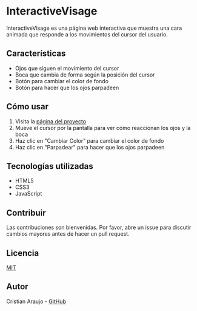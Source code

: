 # InteractiveVisage

InteractiveVisage es una página web interactiva que muestra una cara animada que responde a los movimientos del cursor del usuario.

## Características

- Ojos que siguen el movimiento del cursor
- Boca que cambia de forma según la posición del cursor
- Botón para cambiar el color de fondo
- Botón para hacer que los ojos parpadeen

## Cómo usar

1. Visita la [página del proyecto](https://araujoycristian.github.io/InteractiveVisage/)
2. Mueve el cursor por la pantalla para ver cómo reaccionan los ojos y la boca
3. Haz clic en "Cambiar Color" para cambiar el color de fondo
4. Haz clic en "Parpadear" para hacer que los ojos parpadeen

## Tecnologías utilizadas

- HTML5
- CSS3
- JavaScript

## Contribuir

Las contribuciones son bienvenidas. Por favor, abre un issue para discutir cambios mayores antes de hacer un pull request.

## Licencia

[MIT](https://choosealicense.com/licenses/mit/)

## Autor

Cristian Araujo - [GitHub](https://github.com/araujoycristian)
